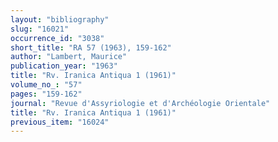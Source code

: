 ```yaml
---
layout: "bibliography"
slug: "16021"
occurrence_id: "3038"
short_title: "RA 57 (1963), 159-162"
author: "Lambert, Maurice"
publication_year: "1963"
title: "Rv. Iranica Antiqua 1 (1961)"
volume_no_: "57"
pages: "159-162"
journal: "Revue d'Assyriologie et d'Archéologie Orientale"
title: "Rv. Iranica Antiqua 1 (1961)"
previous_item: "16024"
---
```

